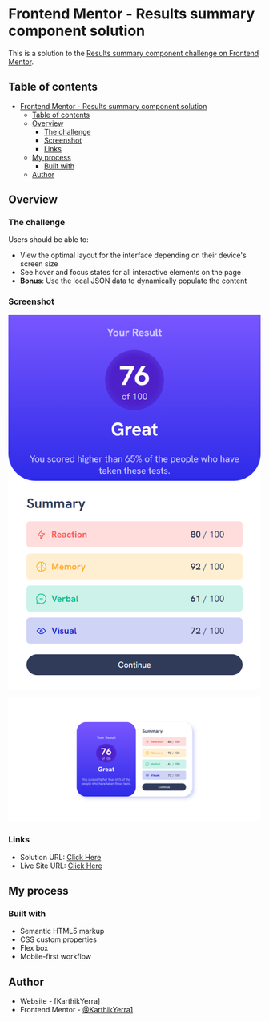 # Frontend Mentor - Results summary component solution

This is a solution to the [Results summary component challenge on Frontend Mentor](https://www.frontendmentor.io/challenges/results-summary-component-CE_K6s0maV).

## Table of contents

- [Frontend Mentor - Results summary component solution](#frontend-mentor---results-summary-component-solution)
  - [Table of contents](#table-of-contents)
  - [Overview](#overview)
    - [The challenge](#the-challenge)
    - [Screenshot](#screenshot)
    - [Links](#links)
  - [My process](#my-process)
    - [Built with](#built-with)
  - [Author](#author)

## Overview

### The challenge

Users should be able to:

- View the optimal layout for the interface depending on their device's screen size
- See hover and focus states for all interactive elements on the page
- **Bonus**: Use the local JSON data to dynamically populate the content

### Screenshot

![Mobile View](./assets/mobile-view.png)

![Desktop View](./assets/desktop-view.png)

### Links

- Solution URL: [Click Here](https://www.frontendmentor.io/solutions/results-summary-page-wO4gQiDDhb)
- Live Site URL: [Click Here](https://karthikyerra1.github.io/results-summary-page/)

## My process

### Built with

- Semantic HTML5 markup
- CSS custom properties
- Flex box
- Mobile-first workflow

## Author

- Website - [KarthikYerra]
- Frontend Mentor - [@KarthikYerra1](https://www.frontendmentor.io/profile/KarthikYerra1)
